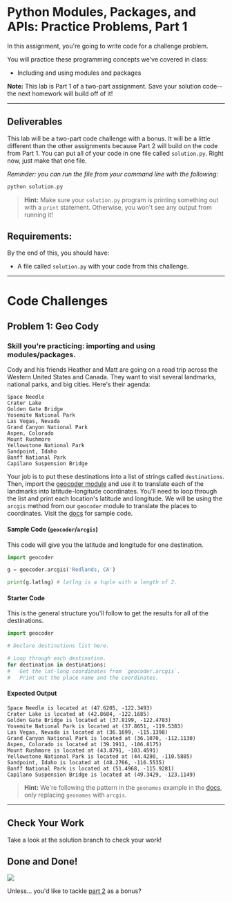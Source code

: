 # Python Modules, Packages, and APIs: Practice Problems, Part 1

In this assignment, you're going to write code for a challenge problem.

You will practice these programming concepts we've covered in class:

- Including and using modules and packages

**Note:** This lab is Part 1 of a two-part assignment. Save your solution code--the next homework will build off of it!

---

## Deliverables

This lab will be a two-part code challenge with a bonus. It will be a little different than the other assignments because Part 2 will build on the code from Part 1. You can put all of your code in one file called `solution.py`. Right now, just make that one file.

_Reminder: you can run the file from your command line with the following:_

```bash
python solution.py
```

> **Hint:** Make sure your `solution.py` program is printing something out with a `print` statement. Otherwise, you won't see any output from running it!

## Requirements:

By the end of this, you should have:

- A file called `solution.py` with your code from this challenge.

---

# Code Challenges

## Problem 1: Geo Cody

### Skill you're practicing: importing and using modules/packages.

Cody and his friends Heather and Matt are going on a road trip across the Western United States and Canada. They want to visit several landmarks, national parks, and big cities. Here's their agenda:

```
Space Needle
Crater Lake
Golden Gate Bridge
Yosemite National Park
Las Vegas, Nevada
Grand Canyon National Park
Aspen, Colorado
Mount Rushmore
Yellowstone National Park
Sandpoint, Idaho
Banff National Park
Capilano Suspension Bridge
```

Your job is to put these destinations into a list of strings called `destinations`. Then, import the [geocoder module](https://geocoder.readthedocs.io/providers/ArcGIS.html#geocoding) and use it to translate each of the landmarks into latitude-longitude coordinates. You'll need to loop through the list and print each location's latitude and longitude. We will be using the `arcgis` method from our `geocoder` module to translate the places to coordinates. Visit the [docs](https://geocoder.readthedocs.io/results.html) for sample code.

#### Sample Code (`geocoder`/`arcgis`)

This code will give you the latitude and longitude for one destination.

```python
import geocoder

g = geocoder.arcgis('Redlands, CA')

print(g.latlng) # latlng is a tuple with a length of 2.
```

#### Starter Code

This is the general structure you'll follow to get the results for all of the destinations.

```python
import geocoder

# Declare destinations list here.

# Loop through each destination.
for destination in destinations:
#   Get the lat-long coordinates from `geocoder.arcgis`.
#   Print out the place name and the coordinates.
```

#### Expected Output

```
Space Needle is located at (47.6205, -122.3493)
Crater Lake is located at (42.8684, -122.1685)
Golden Gate Bridge is located at (37.8199, -122.4783)
Yosemite National Park is located at (37.8651, -119.5383)
Las Vegas, Nevada is located at (36.1699, -115.1398)
Grand Canyon National Park is located at (36.1070, -112.1130)
Aspen, Colorado is located at (39.1911, -106.8175)
Mount Rushmore is located at (43.8791, -103.4591)
Yellowstone National Park is located at (44.4280, -110.5885)
Sandpoint, Idaho is located at (48.2766, -116.5535)
Banff National Park is located at (51.4968, -115.9281)
Capilano Suspension Bridge is located at (49.3429, -123.1149)
```

> **Hint:** We're following the pattern in the `geonames` example in the [docs](https://geocoder.readthedocs.io/results.html), only replacing `geonames` with `arcgis`.

---

## Check Your Work

Take a look at the solution branch to check your work!

## Done and Done!

![](https://gph.is/2hSpbC3)

Unless... you'd like to tackle [part 2](README-part2.md) as a bonus?
